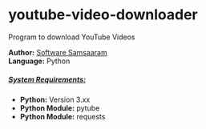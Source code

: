 # youtube-video-downloader
Program to download YouTube Videos

<b>Author:</b> [Software Samsaaram](https://instagram.com/software_samsaaram)</br>
<b>Language:</b> Python

<u><h5>System Requirements:</h5></u>
  * <b>Python:</b> Version 3.xx</br>
  * <b>Python Module:</b> pytube</br>
  * <b>Python Module:</b> requests
